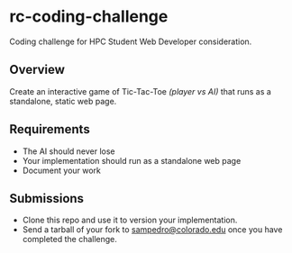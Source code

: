 # rc-coding-challenge
Coding challenge for HPC Student Web Developer consideration.

## Overview
Create an interactive game of Tic-Tac-Toe _(player vs AI)_ that runs as a standalone, static web page.

## Requirements
* The AI should never lose
* Your implementation should run as a standalone web page
* Document your work

## Submissions
* Clone this repo and use it to version your implementation.
* Send a tarball of your fork to sampedro@colorado.edu once you have completed the challenge.
